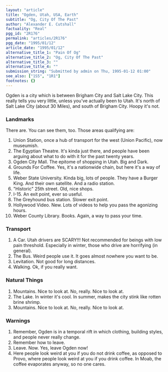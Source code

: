 ```yaml
---
layout: "article"
title: "Ogden, Utah, USA, Earth"
subtitle: "Og, City Of The Past"
author: "Alexander E. Cutshall"
factuality: "Real"
pgg_id: "2R176"
permalink: "articles/2R176"
pgg_date: "1995/01/12"
article_date: "1995/01/12"
alternative_title_1: "Pain Of Og"
alternative_title_2: "Og, City Of The Past"
alternative_title_3: ""
alternative_title_4: ""
submission_string: "Submitted by admin on Thu, 1995-01-12 01:00"
see_also: ["1S5", "1R1"]
footnotes: {}
---
```

<div>
<p>Ogden is a city which is between Brigham City and Salt Lake City. This really tells you very little, unless you've actually been to Utah. It's north of Salt Lake City (about 30 Miles), and south of Brigham City. Hoopy it's not.</p>
<h3>Landmarks</h3>
<p>There are. You can see them, too. Those areas qualifying are:</p>
<ol>
<li value="1">Union Station, once a hub of transport for the west (Union Pacific), now museumish.</li>
<li value="2">The Egyptian Theatre. It's kinda just there, and people have been arguing about what to do with it for the past twenty years.</li>
<li value="3">Ogden City Mall. The epitome of shopping in Utah. Big and Dark.</li>
<li value="4">Grounds For Coffee. Yes, it's a nationwide chain, but here it's a way of life.</li>
<li value="5">Weber State University. Kinda big, lots of people. They have a Burger King. And their own satellite. And a radio station.</li>
<li value="6">"Historic" 25th street. Old, nice shops.</li>
<li value="7">I-15. An exit point, ever so useful.</li>
<li value="8">The Greyhound bus station. Slower exit point.</li>
<li value="9">Hollywood Video. New. Lots of videos to help you pass the agonizing hours.</li>
<li value="10">Weber County Library. Books. Again, a way to pass your time.</li>
</ol>
<h3>Transport</h3>
<ol>
<li value="1">A Car. Utah drivers are SCARY!!! Not recommended for beings with low pain threshold. Especially in winter, those who drive are horrifying (in general).</li>
<li value="2">The Bus. Weird people use it. It goes almost nowhere you want to be.</li>
<li value="3">Levitation. Not good for long distances.</li>
<li value="4">Walking. Ok, if you really want.</li>
</ol>
<h3>Natural Things</h3>
<ol>
<li value="1">Mountains. Nice to look at. No, really. Nice to look at.</li>
<li value="2">The Lake. In winter it's cool. In summer, makes the city stink like rotten brine shrimp.</li>
<li value="3">Mountains. Nice to look at. No, really. Nice to look at.</li>
</ol>
<h3>Warnings</h3>
<ol>
<li value="1">Remember, Ogden is in a temporal rift in which clothing, building styles, and people never really change.</li>
<li value="2">Remember how to leave.</li>
<li value="3">Leave. Now. Yes, leave Ogden now!</li>
<li value="4">Here people look weird at you if you do not drink coffee, as opposed to Provo, where people look weird at you if you drink coffee. In Moab, the coffee evaporates anyway, so no one cares.</li>
</ol>
</div>
